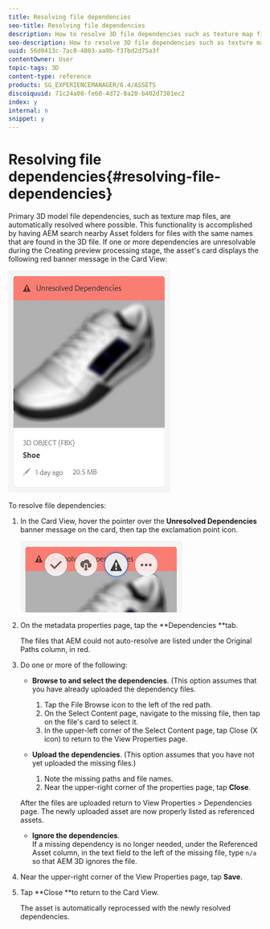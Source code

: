 ```yaml
---
title: Resolving file dependencies
seo-title: Resolving file dependencies
description: How to resolve 3D file dependencies such as texture map files when auto-resolving fails.
seo-description: How to resolve 3D file dependencies such as texture map files when auto-resolving fails.
uuid: 56d0413c-7ac8-4803-aa9b-f37bd2d75a3f
contentOwner: User
topic-tags: 3D
content-type: reference
products: SG_EXPERIENCEMANAGER/6.4/ASSETS
discoiquuid: 71c24a08-fe60-4d72-8a20-b402d7301ec2
index: y
internal: n
snippet: y
---
```


# Resolving file dependencies{#resolving-file-dependencies}

Primary 3D model file dependencies, such as texture map files, are automatically resolved where possible. This functionality is accomplished by having AEM search nearby Asset folders for files with the same names that are found in the 3D file. If one or more dependencies are unresolvable during the Creating preview processing stage, the asset's card displays the following red banner message in the Card View:

![](assets/chlimage_1-124.png)

To resolve file dependencies:

1. In the Card View, hover the pointer over the **Unresolved Dependencies** banner message on the card, then tap the exclamation point icon.

   ![](assets/chlimage_1-125.png)

1. On the metadata properties page, tap the **Dependencies **tab.

   The files that AEM could not auto-resolve are listed under the Original Paths column, in red.

1. Do one or more of the following:

    * **Browse to and select the dependencies**. (This option assumes that you have already uploaded the dependency files.

        1. Tap the File Browse icon to the left of the red path.
        1. On the Select Content page, navigate to the missing file, then tap on the file's card to select it.
        1. In the upper-left corner of the Select Content page, tap Close (X icon) to return to the View Properties page.

    * **Upload the dependencies**. (This option assumes that you have not yet uploaded the missing files.)

        1. Note the missing paths and file names.
        1. Near the upper-right corner of the properties page, tap **Close**.

   After the files are uploaded return to View Properties &gt; Dependencies page. The newly uploaded asset are now properly listed as referenced assets.

    * **Ignore the dependencies**.  
      If a missing dependency is no longer needed, under the Referenced Asset column, in the text field to the left of the missing file, type `n/a` so that AEM 3D ignores the file.

1. Near the upper-right corner of the View Properties page, tap **Save**.
1. Tap **Close **to return to the Card View.

   The asset is automatically reprocessed with the newly resolved dependencies.

